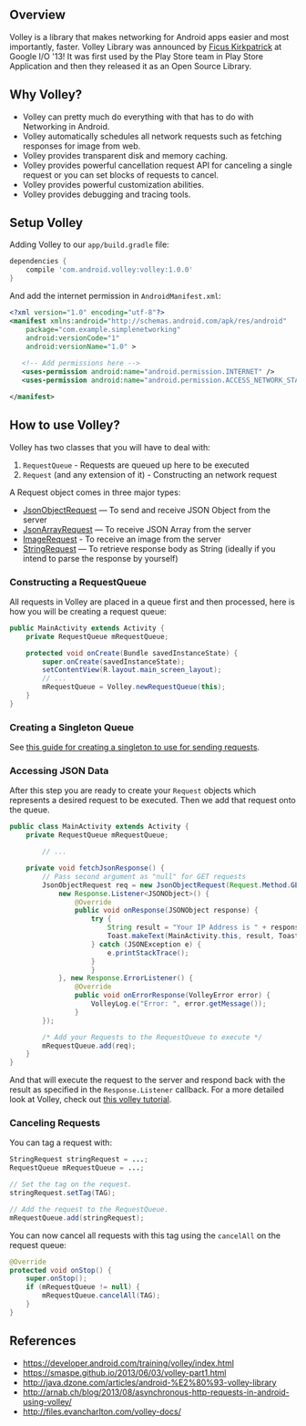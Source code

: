 ## Overview

Volley is a library that makes networking for Android apps easier and most importantly, faster. Volley Library was announced by [Ficus Kirkpatrick](https://plus.google.com/+FicusKirkpatrick) at Google I/O '13!
It was first used by the Play Store team in Play Store Application and then they released it as an Open Source Library.

## Why Volley?

* Volley can pretty much do everything with that has to do with Networking in Android.
* Volley automatically schedules all network requests such as fetching responses for image from web.
* Volley provides transparent disk and memory caching.
* Volley provides powerful cancellation request API for canceling a single request or you can set blocks of requests to cancel.
* Volley provides powerful customization abilities.
* Volley provides debugging and tracing tools.

## Setup Volley

Adding Volley to our `app/build.gradle` file:

```gradle
dependencies {
    compile 'com.android.volley:volley:1.0.0'
}
```

And add the internet permission in `AndroidManifest.xml`:

```xml
<?xml version="1.0" encoding="utf-8"?>
<manifest xmlns:android="http://schemas.android.com/apk/res/android"
    package="com.example.simplenetworking"
    android:versionCode="1"
    android:versionName="1.0" >
 
   <!-- Add permissions here -->
   <uses-permission android:name="android.permission.INTERNET" /> 
   <uses-permission android:name="android.permission.ACCESS_NETWORK_STATE" />

</manifest>
```

## How to use Volley?

Volley has two classes that you will have to deal with:

1. `RequestQueue` - Requests are queued up here to be executed
2. `Request` (and any extension of it) - Constructing an network request

A Request object comes in three major types:

* [JsonObjectRequest](http://afzaln.com/volley/com/android/volley/toolbox/JsonObjectRequest.html) — To send and receive JSON Object from the server
* [JsonArrayRequest](http://afzaln.com/volley/com/android/volley/toolbox/JsonArrayRequest.html) — To receive JSON Array from the server
* [ImageRequest](http://afzaln.com/volley/com/android/volley/toolbox/ImageRequest.html) - To receive an image from the server
* [StringRequest](http://afzaln.com/volley/com/android/volley/toolbox/StringRequest.html) — To retrieve response body as String (ideally if you intend to parse the response by yourself)

### Constructing a RequestQueue

All requests in Volley are placed in a queue first and then processed, here is how you will be creating a request queue:

```java
public MainActivity extends Activity {
	private RequestQueue mRequestQueue;

	protected void onCreate(Bundle savedInstanceState) {
		super.onCreate(savedInstanceState);
		setContentView(R.layout.main_screen_layout);
		// ...
		mRequestQueue = Volley.newRequestQueue(this);
	}
}
```

### Creating a Singleton Queue

See [this guide for creating a singleton to use for sending requests](https://developer.android.com/training/volley/requestqueue.html). 

### Accessing JSON Data

After this step you are ready to create your `Request` objects which represents a desired request to be executed. Then we add that request onto the queue. 

```java
public class MainActivity extends Activity {
	private RequestQueue mRequestQueue;

        // ...

	private void fetchJsonResponse() {
		// Pass second argument as "null" for GET requests
		JsonObjectRequest req = new JsonObjectRequest(Request.Method.GET, "http://ip.jsontest.com/", null,
		    new Response.Listener<JSONObject>() {
		        @Override
		        public void onResponse(JSONObject response) {
		            try {
		                String result = "Your IP Address is " + response.getString("ip");
		                Toast.makeText(MainActivity.this, result, Toast.LENGTH_SHORT).show();
		            } catch (JSONException e) {
		                e.printStackTrace();
		            }
	                }
		    }, new Response.ErrorListener() {
		        @Override
		        public void onErrorResponse(VolleyError error) {
		            VolleyLog.e("Error: ", error.getMessage());
		        }
		});

		/* Add your Requests to the RequestQueue to execute */
		mRequestQueue.add(req);
	}
}
```

And that will execute the request to the server and respond back with the result as specified in the `Response.Listener` callback. For a more detailed look at Volley, check out [this volley tutorial](http://arnab.ch/blog/2013/08/asynchronous-http-requests-in-android-using-volley/).

### Canceling Requests

You can tag a request with:

```java
StringRequest stringRequest = ...;
RequestQueue mRequestQueue = ...;

// Set the tag on the request.
stringRequest.setTag(TAG);

// Add the request to the RequestQueue.
mRequestQueue.add(stringRequest);
```

You can now cancel all requests with this tag using the `cancelAll` on the request queue:

```java
@Override
protected void onStop() {
    super.onStop();
    if (mRequestQueue != null) {
        mRequestQueue.cancelAll(TAG);
    }
}
```

## References

* <https://developer.android.com/training/volley/index.html>
* <https://smaspe.github.io/2013/06/03/volley-part1.html>
* <http://java.dzone.com/articles/android-%E2%80%93-volley-library>
* <http://arnab.ch/blog/2013/08/asynchronous-http-requests-in-android-using-volley/>
* <http://files.evancharlton.com/volley-docs/>